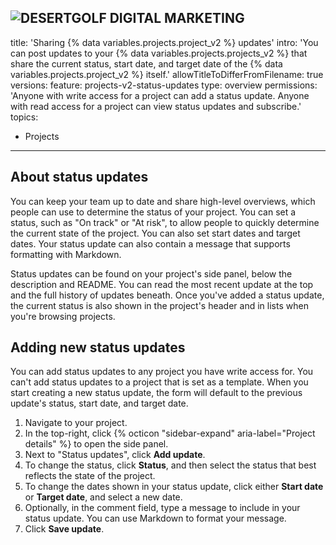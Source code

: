 ![DESERTGOLF DIGITAL MARKETING](https://github.com/user-attachments/assets/52e32fff-d5e1-41bb-acbf-31177dd417f4)
---
title: 'Sharing {% data variables.projects.project_v2 %} updates'
intro: 'You can post updates to your {% data variables.projects.projects_v2 %} that share the current status, start date, and target date of the {% data variables.projects.project_v2 %} itself.'
allowTitleToDifferFromFilename: true
versions:
  feature: projects-v2-status-updates
type: overview
permissions: 'Anyone with write access for a project can add a status update. Anyone with read access for a project can view status updates and subscribe.'
topics:
  - Projects
---

## About status updates

You can keep your team up to date and share high-level overviews, which people can use to determine the status of your project. You can set a status, such as "On track" or "At risk", to allow people to quickly determine the current state of the project. You can also set start dates and target dates. Your status update can also contain a message that supports formatting with Markdown.

Status updates can be found on your project's side panel, below the description and README. You can read the most recent update at the top and the full history of updates beneath. Once you've added a status update, the current status is also shown in the project's header and in lists when you're browsing projects.

## Adding new status updates

You can add status updates to any project you have write access for. You can't add status updates to a project that is set as a template. When you start creating a new status update, the form will default to the previous update's status, start date, and target date.

1. Navigate to your project.
1. In the top-right, click {% octicon "sidebar-expand" aria-label="Project details" %} to open the side panel.
1. Next to "Status updates", click **Add update**.
1. To change the status, click **Status**, and then select the status that best reflects the state of the project.
1. To change the dates shown in your status update, click either **Start date** or **Target date**, and select a new date.
1. Optionally, in the comment field, type a message to include in your status update. You can use Markdown to format your message.
1. Click **Save update**.
